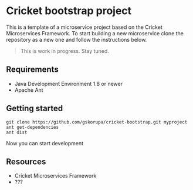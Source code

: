 # Cricket bootstrap project

This is a template of a microservice project based on the Cricket Microservices Framework. 
To start building a new microservice clone the repository as a new one and follow the instructions below.

> This is work in progress. Stay tuned. 

## Requirements

* Java Development Environment 1.8 or newer
* Apache Ant

## Getting started

    git clone https://github.com/gskorupa/cricket-bootstrap.git myproject
    ant get-dependencies
    ant dist

Now you can start development

## Resources

* Cricket Microservices Framework
* ???